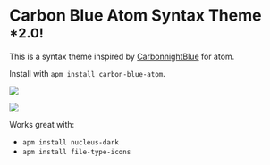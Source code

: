# Carbon Blue Atom Syntax Theme <sup>*2.0!</sup>

This is a syntax theme inspired by [CarbonnightBlue](http://colorsublime.com/theme/CarbonightBlue) for atom.

Install with `apm install carbon-blue-atom`.

![](http://evreewuhn.com/images/screen-shot-carbon-blue-atom.png)

![](http://evreewuhn.com/images/carbon-blue-atom-highlight.png)

Works great with:  
* `apm install nucleus-dark`
* `apm install file-type-icons`
